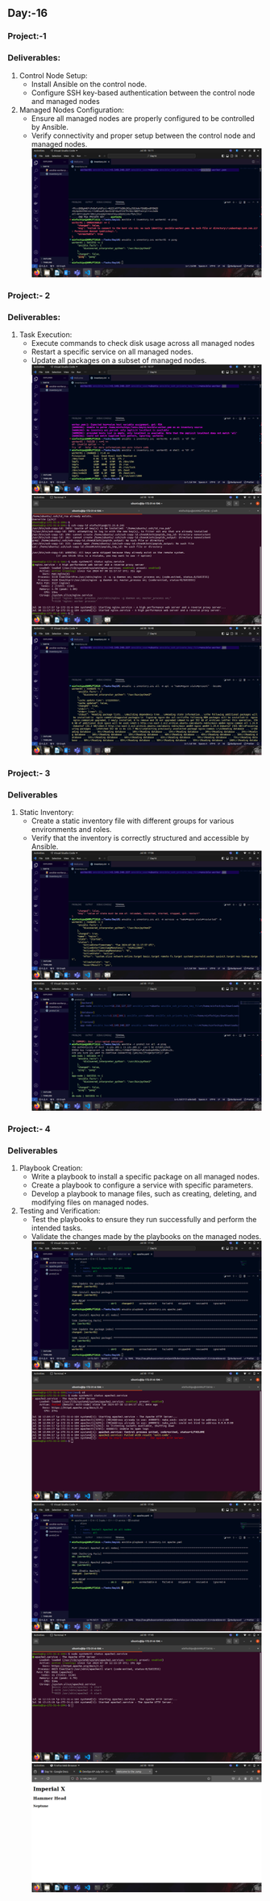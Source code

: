 ## Day:-16
### Project:-1 
### Deliverables:
1. Control Node Setup:
    - Install Ansible on the control node.
    - Configure SSH key-based authentication   between the control node and managed nodes
2. Managed Nodes Configuration:
    - Ensure all managed nodes are properly configured to be controlled by Ansible.
    - Verify connectivity and proper setup between the control node and managed nodes.
![alt text](1.png)

### Project:- 2
### Deliverables:
1. Task Execution:
    - Execute commands to check disk usage across all managed nodes
    - Restart a specific service on all managed nodes.
    - Update all packages on a subset of managed nodes.
![alt text](2.png)
![alt text](3.png)
![alt text](4.png)

### Project:- 3
### Deliverables
1. Static Inventory:
    - Create a static inventory file with different groups for various environments and roles.
    - Verify that the inventory is correctly structured and accessible by Ansible.
![alt text](5.png)
![alt text](6.png)

### Project:- 4
### Deliverables
1. Playbook Creation:
    - Write a playbook to install a specific package on all managed nodes.
    - Create a playbook to configure a service with specific parameters.
    - Develop a playbook to manage files, such as creating, deleting, and modifying files on managed nodes.
2. Testing and Verification:
    - Test the playbooks to ensure they run successfully and perform the intended tasks.
    - Validate the changes made by the playbooks on the managed nodes.
![alt text](7.png)
![alt text](8.png)
![alt text](9.png)
![alt text](10.png)
![alt text](11.png)

